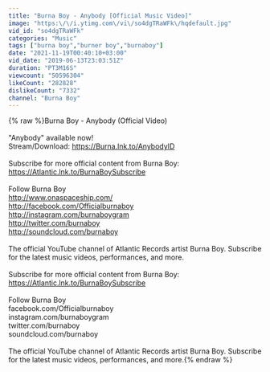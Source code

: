 ```yaml
---
title: "Burna Boy - Anybody [Official Music Video]"
image: "https:\/\/i.ytimg.com\/vi\/so4dgTRaWFk\/hqdefault.jpg"
vid_id: "so4dgTRaWFk"
categories: "Music"
tags: ["burna boy","burner boy","burnaboy"]
date: "2021-11-19T00:40:10+03:00"
vid_date: "2019-06-13T23:03:51Z"
duration: "PT3M16S"
viewcount: "50596304"
likeCount: "282828"
dislikeCount: "7332"
channel: "Burna Boy"
---
```

{% raw %}Burna Boy - Anybody (Official Video)<br /><br />&quot;Anybody&quot; available now! <br />Stream/Download: <a rel="nofollow" target="blank" href="https://Burna.lnk.to/AnybodyID">https://Burna.lnk.to/AnybodyID</a><br /><br />Subscribe for more official content from Burna Boy: <a rel="nofollow" target="blank" href="https://Atlantic.lnk.to/BurnaBoySubscribe">https://Atlantic.lnk.to/BurnaBoySubscribe</a><br /><br />Follow Burna Boy<br /><a rel="nofollow" target="blank" href="http://www.onaspaceship.com/">http://www.onaspaceship.com/</a><br /><a rel="nofollow" target="blank" href="http://facebook.com/Officialburnaboy">http://facebook.com/Officialburnaboy</a><br /><a rel="nofollow" target="blank" href="http://instagram.com/burnaboygram">http://instagram.com/burnaboygram</a><br /><a rel="nofollow" target="blank" href="http://twitter.com/burnaboy">http://twitter.com/burnaboy</a><br /><a rel="nofollow" target="blank" href="http://soundcloud.com/burnaboy">http://soundcloud.com/burnaboy</a><br /><br />The official YouTube channel of Atlantic Records artist Burna Boy. Subscribe for the latest music videos, performances, and more.<br /><br />Subscribe for more official content from Burna Boy: <a rel="nofollow" target="blank" href="https://Atlantic.lnk.to/BurnaBoySubscribe">https://Atlantic.lnk.to/BurnaBoySubscribe</a><br /><br />Follow Burna Boy<br />facebook.com/Officialburnaboy<br />instagram.com/burnaboygram<br />twitter.com/burnaboy<br />soundcloud.com/burnaboy<br /><br />The official YouTube channel of Atlantic Records artist Burna Boy. Subscribe for the latest music videos, performances, and more.{% endraw %}
